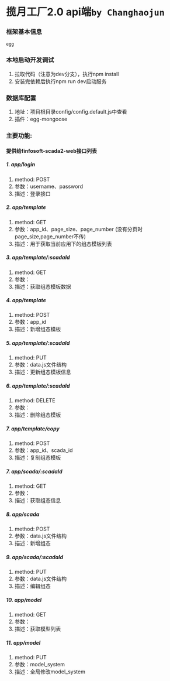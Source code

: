 
# 揽月工厂2.0 api端`by Changhaojun`
### 框架基本信息
    egg
        
### 本地启动开发调试
1.  拉取代码（注意为dev分支），执行npm install
2.  安装完依赖后执行npm run dev启动服务

### 数据库配置
1.  地址：项目根目录config/config.default.js中查看
2.  插件：egg-mongoose

### 主要功能:

#### 提供给finfosoft-scada2-web接口列表  

##### 1.  app/login
1.  method: POST
2.  参数：username、password
3.  描述：登录接口

##### 2.  app/template
1.  method: GET
2.  参数：app_id、page_size、page_number (没有分页时page_size,page_number不传)
3.  描述：用于获取当前应用下的组态模板列表

##### 3.  app/template/:scadaId
1.  method: GET
2.  参数：
3.  描述：获取组态模板数据

##### 4.  app/template
1.  method: POST
2.  参数：app_id
3.  描述：新增组态模板

##### 5.  app/template/:scadaId
1.  method: PUT
2.  参数：data.js文件结构
3.  描述：更新组态模板信息

##### 6.  app/template/:scadaId
1.  method: DELETE
2.  参数：
3.  描述：删除组态模板

##### 7.  app/template/copy
1.  method: POST
2.  参数：app_id、scada_id   
3.  描述：复制组态模板


##### 7.  app/scada/:scadaId
1.  method: GET
2.  参数：
3.  描述：获取组态信息

##### 8.  app/scada
1.  method: POST
2.  参数：data.js文件结构
3.  描述：新增组态

##### 9.  app/scada/:scadaId
1.  method: PUT
2.  参数：data.js文件结构
3.  描述：编辑组态

##### 10.   app/model
1.  method: GET
2.  参数： 
3.  描述：获取模型列表

##### 11.   app/model
1.  method: PUT
2.  参数：model_system
3.  描述：全局修改model_system